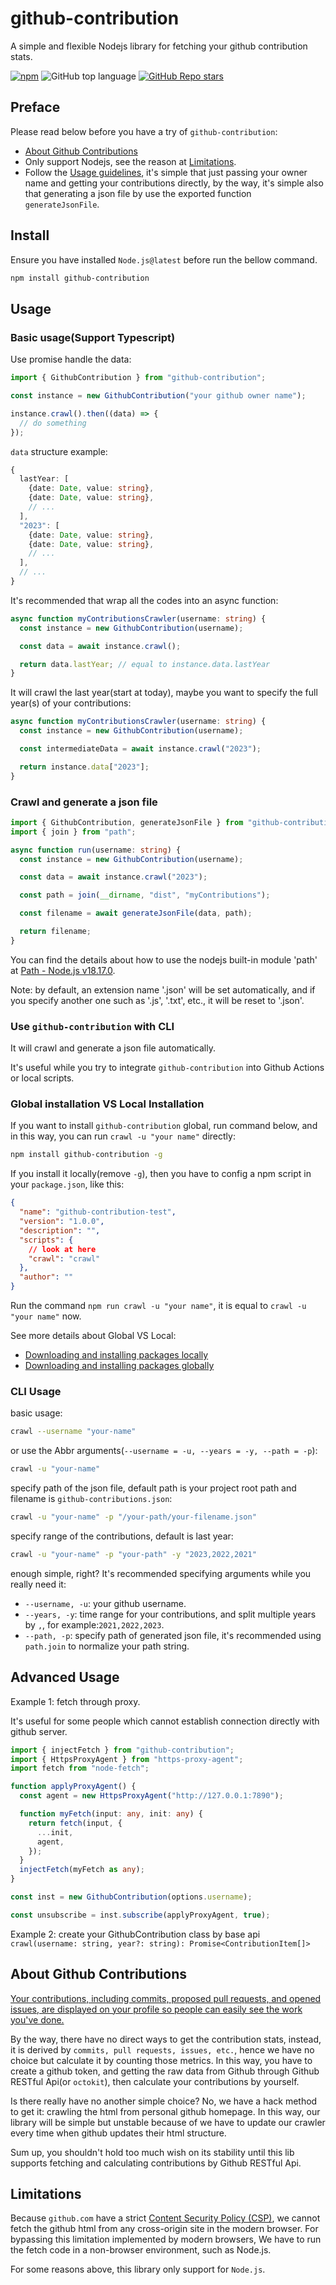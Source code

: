# github-contribution

A simple and flexible Nodejs library for fetching your github contribution stats.

[![npm](https://img.shields.io/npm/v/github-contribution)](https://badge.fury.io/js/github-contribution) ![GitHub top language](https://img.shields.io/github/languages/top/neil-ji/github-contribution) [![GitHub Repo stars](https://img.shields.io/github/stars/neil-ji/github-contribution?label=Github%20stars)
](https://github.com/neil-ji/github-contribution)

## Preface

Please read below before you have a try of `github-contribution`:

- [About Github Contributions](#about-github-contributions)
- Only support Nodejs, see the reason at [Limitations](#limitations).
- Follow the [Usage guidelines](#usage), it's simple that just passing your owner name and getting your contributions directly, by the way, it's simple also that generating a json file by use the exported function `generateJsonFile`.

## Install

Ensure you have installed `Node.js@latest` before run the bellow command.

```bash
npm install github-contribution
```

## Usage

### Basic usage(Support Typescript)

Use promise handle the data:

```ts
import { GithubContribution } from "github-contribution";

const instance = new GithubContribution("your github owner name");

instance.crawl().then((data) => {
  // do something
});
```

`data` structure example:

```ts
{
  lastYear: [
    {date: Date, value: string},
    {date: Date, value: string},
    // ...
  ],
  "2023": [
    {date: Date, value: string},
    {date: Date, value: string},
    // ...
  ],
  // ...
}
```

It's recommended that wrap all the codes into an async function:

```ts
async function myContributionsCrawler(username: string) {
  const instance = new GithubContribution(username);

  const data = await instance.crawl();

  return data.lastYear; // equal to instance.data.lastYear
}
```

It will crawl the last year(start at today), maybe you want to specify the full year(s) of your contributions:

```ts
async function myContributionsCrawler(username: string) {
  const instance = new GithubContribution(username);

  const intermediateData = await instance.crawl("2023");

  return instance.data["2023"];
}
```

### Crawl and generate a json file

```ts
import { GithubContribution, generateJsonFile } from "github-contribution";
import { join } from "path";

async function run(username: string) {
  const instance = new GithubContribution(username);

  const data = await instance.crawl("2023");

  const path = join(__dirname, "dist", "myContributions");

  const filename = await generateJsonFile(data, path);

  return filename;
}
```

You can find the details about how to use the nodejs built-in module 'path' at [Path - Node.js v18.17.0](https://nodejs.org/dist/latest-v18.x/docs/api/path.html).

Note: by default, an extension name '.json' will be set automatically, and if you specify another one such as '.js', '.txt', etc., it will be reset to '.json'.

### Use `github-contribution` with CLI

It will crawl and generate a json file automatically.

It's useful while you try to integrate `github-contribution` into Github Actions or local scripts.

### Global installation VS Local Installation

If you want to install `github-contribution` global, run command below, and in this way, you can run `crawl -u "your name"` directly:

```bash
npm install github-contribution -g
```

If you install it locally(remove `-g`), then you have to config a npm script in your `package.json`, like this:

```json
{
  "name": "github-contribution-test",
  "version": "1.0.0",
  "description": "",
  "scripts": {
    // look at here
    "crawl": "crawl"
  },
  "author": ""
}
```

Run the command `npm run crawl -u "your name"`, it is equal to `crawl -u "your name"` now.

See more details about Global VS Local:

- [Downloading and installing packages locally](https://docs.npmjs.com/downloading-and-installing-packages-locally)
- [Downloading and installing packages globally](https://docs.npmjs.com/downloading-and-installing-packages-globally)

### CLI Usage

basic usage:

```bash
crawl --username "your-name"
```

or use the Abbr arguments(`--username = -u, --years = -y, --path = -p`):

```bash
crawl -u "your-name"
```

specify path of the json file, default path is your project root path and filename is `github-contributions.json`:

```bash
crawl -u "your-name" -p "/your-path/your-filename.json"
```

specify range of the contributions, default is last year:

```bash
crawl -u "your-name" -p "your-path" -y "2023,2022,2021"
```

enough simple, right? It's recommended specifying arguments while you really need it:

- `--username, -u`: your github username.
- `--years, -y`: time range for your contributions, and split multiple years by `,`, for example:`2021,2022,2023`.
- `--path, -p`: specify path of generated json file, it's recommended using `path.join` to normalize your path string.

## Advanced Usage

Example 1: fetch through proxy.

It's useful for some people which cannot establish connection directly with github server.

```ts
import { injectFetch } from "github-contribution";
import { HttpsProxyAgent } from "https-proxy-agent";
import fetch from "node-fetch";

function applyProxyAgent() {
  const agent = new HttpsProxyAgent("http://127.0.0.1:7890");

  function myFetch(input: any, init: any) {
    return fetch(input, {
      ...init,
      agent,
    });
  }
  injectFetch(myFetch as any);
}

const inst = new GithubContribution(options.username);

const unsubscribe = inst.subscribe(applyProxyAgent, true);
```

Example 2: create your GithubContribution class by base api `crawl(username: string, year?: string): Promise<ContributionItem[]>`

## About Github Contributions

[Your contributions, including commits, proposed pull requests, and opened issues, are displayed on your profile so people can easily see the work you've done.](https://docs.github.com/en/account-and-profile/setting-up-and-managing-your-github-profile/managing-contribution-settings-on-your-profile)

By the way, there have no direct ways to get the contribution stats, instead, it is derived by `commits, pull requests, issues, etc.`, hence we have no choice but calculate it by counting those metrics. In this way, you have to create a github token, and getting the raw data from Github through Github RESTful Api(or `octokit`), then calculate your contributions by yourself.

Is there really have no another simple choice? No, we have a hack method to get it: crawling the html from personal github homepage. In this way, our library will be simple but unstable because of we have to update our crawler every time when github updates their html structure.

Sum up, you shouldn't hold too much wish on its stability until this lib supports fetching and calculating contributions by Github RESTful Api.

## Limitations

Because `github.com` have a strict [Content Security Policy (CSP)](https://developer.mozilla.org/en-US/docs/web/http/csp), we cannot fetch the github html from any cross-origin site in the modern browser. For bypassing this limitation implemented by modern browsers, We have to run the fetch code in a non-browser environment, such as Node.js.

For some reasons above, this library only support for `Node.js`.
